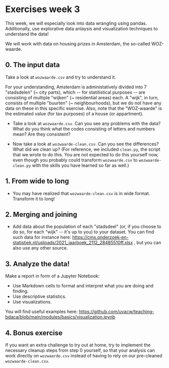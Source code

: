 # Exercises week 3

This week, we will especially look into data wrangling using pandas. Additionally, use explorative data anlaysis and visualization techniques to understand the data!


We will work with data on housing prizes in Amsterdam, the so-called WOZ-waarde.

## 0. The input data
Take a look at `wozwaarde.csv` and try to understand it. 

For your understanding, Amsterdam is administatively divided into 7 "stadsdelen" (~ city parts), which -- for statitistical purposes -- are consisting of multiple "wijken" (~ residential areas) each. A "wijk", in turn, consists of multiple "buurten" (~ neighbourhoods), but we do not have any data on these in this specific exercise. Also, note that the "WOZ-waarde" is the estimated value (for tax purposes) of a house (or appartment).


- Take a look at `wozwaarde.csv`. Can you see any problems with the data? What do you think what the codes consisting of letters and numbers mean? Are they consistent?

- Now take a look at `wozwaarde-clean.csv`. Can you see the differences? What did we clean up? (For reference, we included `clean.py`, the script that we wrote to do this. You are not expected to do this yourself now, even though you probably could transform `wozwaarde.csv` to `wozwaarde-clean.py` with the skills you have learned so far as well.)


## 1. From wide to long

- You may have realized that `wozwaarde-clean.csv` is in wide format. Transform it to long!


## 2. Merging and joining

- Add data about the population of each "stadsdeel" (or, if you choose to do so, for each "wijk" -- it's up to you) to your dataset. You can find such data for instance here: https://cms.onderzoek-en-statistiek.nl/uploads/2021_jaarboek_2112_28485510ff.xlsx , but you can also use any other source.


## 3. Analyze the data!

Make a report in form of a Jupyter Notebook:
- Use Markdown cells to format and interpret what you are doing and finding.
- Use descriptive statistics.
- Use visualizations.

You will find useful examples here: https://github.com/uvacw/teaching-bdaca/blob/main/modules/basics/visualization.ipynb


## 4. Bonus exercise

If you want an extra challenge to try out at home, try to implement the necessary cleanup steps from step 0 yourself, so that your analysis can work directly on `wozwaarde.csv` instead of having to rely on our pre-cleaned `wozwaarde-clean.csv`.
